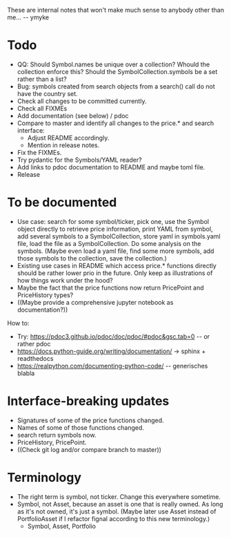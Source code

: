 
These are internal notes that won't make much sense to anybody other than me...
-- ymyke







# Todo

- QQ: Should Symbol.names be unique over a collection? Whould the collection enforce
  this? Should the SymbolCollection.symbols be a set rather than a list?
- Bug: symbols created from search objects from a search() call do not have the country
  set.
- Check all changes to be committed currently.
- Check all FIXMEs
- Add documentation (see below) / pdoc
- Compare to master and identify all changes to the price.* and search interface:
  - Adjust README accordingly.
  - Mention in release notes.
- Fix the FIXMEs.
- Try pydantic for the Symbols/YAML reader?
- Add links to pdoc documentation to README and maybe toml file.
- Release


# To be documented

- Use case: search for some symbol/ticker, pick one, use the Symbol object directly to
  retrieve price information, print YAML from symbol, add several symbols to a
  SymbolCollection, store yaml in symbols.yaml file, load the file as a
  SymbolCollection. Do some analysis on the symbols. (Maybe even load a yaml file, find
  some more symbols, add those symbols to the collection, save the collection.)
- Existing use cases in README which access price.* functions directly should be rather
  lower prio in the future. Only keep as illustrations of how things work under the
  hood?
- Maybe the fact that the price functions now return PricePoint and PriceHistory types?
- ((Maybe provide a comprehensive jupyter notebook as documentation?))

How to:
- Try: https://pdoc3.github.io/pdoc/doc/pdoc/#pdoc&gsc.tab=0 -- or rather pdoc
- https://docs.python-guide.org/writing/documentation/ -> sphinx + readthedocs
- https://realpython.com/documenting-python-code/ -- generisches blabla


# Interface-breaking updates

- Signatures of some of the price functions changed.
- Names of some of those functions changed.
- search return symbols now.
- PriceHistory, PricePoint.
- ((Check git log and/or compare branch to master))


# Terminology

- The right term is symbol, not ticker. Change this everywhere sometime.
- Symbol, not Asset, because an asset is one that is really owned. As long as it's not
  owned, it's just a symbol. (Maybe later use Asset instead of PortfolioAsset if I
  refactor fignal according to this new terminology.)
  - Symbol, Asset, Portfolio


